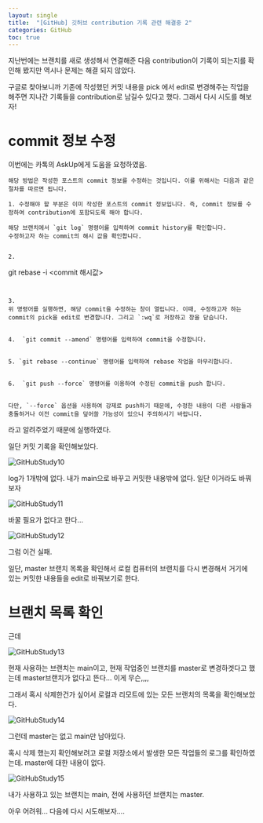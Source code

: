 ```yaml
---
layout: single
title:  "[GitHub] 깃허브 contribution 기록 관련 해결중 2"
categories: GitHub
toc: true
---
```


지난번에는 브랜치를 새로 생성해서 연결해준 다음 contribution이 기록이 되는지를 확인해 봤지만 역시나 문제는 해결 되지 않았다.





구글로 찾아보니까 기존에 작성했던 커밋 내용을 pick 에서 edit로 변경해주는 작업을 해주면 지나간 기록들을 contribution로 남길수 있다고 했다. 그래서 다시 시도를 해보자!



# commit 정보 수정

이번에는 카톡의 AskUp에게 도움을 요청하였음.



```
해당 방법은 작성한 포스트의 commit 정보를 수정하는 것입니다. 이를 위해서는 다음과 같은 절차를 따르면 됩니다. 

1. 수정해야 할 부분은 이미 작성한 포스트의 commit 정보입니다. 즉, commit 정보를 수정하여 contribution에 포함되도록 해야 합니다.

해당 브랜치에서 `git log` 명령어를 입력하여 commit history를 확인합니다.
수정하고자 하는 commit의 해시 값을 확인합니다.


2. 
```
git rebase -i <commit 해시값>
```


3. 
위 명령어를 실행하면, 해당 commit을 수정하는 창이 열립니다. 이때, 수정하고자 하는 commit의 pick을 edit로 변경합니다. 그리고 `:wq`로 저장하고 창을 닫습니다.


4.  `git commit --amend` 명령어를 입력하여 commit을 수정합니다.


5. `git rebase --continue` 명령어를 입력하여 rebase 작업을 마무리합니다.


6.  `git push --force` 명령어를 이용하여 수정된 commit을 push 합니다.


다만, `--force` 옵션을 사용하여 강제로 push하기 때문에, 수정한 내용이 다른 사람들과 충돌하거나 이전 commit을 덮어쓸 가능성이 있으니 주의하시기 바랍니다.

```

라고 알려주었기 때문에 실행하였다.



일단 커밋 기록을 확인해보았다.

![GitHubStudy10](https:/images/2023-05-21-githubStudy/gitHubStudy10.png)


log가 1개밖에 없다. 내가 main으로 바꾸고 커밋한 내용밖에 없다. 일단 이거라도 바꿔보자

![GitHubStudy11](https:/images/2023-05-21-githubStudy/gitHubStudy11.png)


바꿀 필요가 없다고 한다...

![GitHubStudy12](https:/images/2023-05-21-githubStudy/gitHubStudy12.png)



그럼 이건 실패. 





일단, master 브랜치 목록을 확인해서 로컬 컴퓨터의 브랜치를 다시 변경해서 거기에 있는 커밋한 내용들을 edit로 바꿔보기로 한다.



# 브랜치 목록 확인

근데

![GitHubStudy13](https:/images/2023-05-21-githubStudy/gitHubStudy13.png)


현재 사용하는 브랜치는 main이고,   현재 작업중인 브랜치를 master로 변경하겟다고 했는데
master브랜치가 없다고 뜬다... 이게 무슨,,,,




그래서 혹시 삭제한건가 싶어서 로컬과 리모트에 있는 모든 브랜치의 목록을 확인해보았다.

![GitHubStudy14](https:/images/2023-05-21-githubStudy/gitHubStudy14.png)

그런데 master는 없고 main만 남아있다. 





혹시 삭제 했는지 확인해보려고  로컬 저장소에서 발생한 모든 작업들의 로그를 확인하였는데. master에 대한 내용이 없다.

![GitHubStudy15](https:/images/2023-05-21-githubStudy/gitHubStudy15.png)



내가 사용하고 있는 브랜치는 main, 전에 사용하던 브랜치는 master.



아우 어려워... 다음에 다시 시도해보자....















